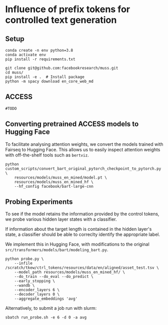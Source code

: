 # Influence of prefix tokens for controlled text generation

## Setup

```
conda create -n env python=3.8
conda activate env
pip install -r requirements.txt

git clone git@github.com:facebookresearch/muss.git
cd muss/
pip install -e .  # Install package
python -m spacy download en_core_web_md
```

## ACCESS

`#TODO`

## Converting pretrained ACCESS models to Hugging Face

To facilitate analysing attention weights, we convert the models trained with Fairseq to Hugging Face. This allows us to easily inspect attention weights with off-the-shelf tools such as `bertviz`.

```
python custom_scripts/convert_bart_original_pytorch_checkpoint_to_pytorch.py \
    resources/models/muss_en_mined/model.pt \
    resources/models/muss_en_mined_hf \
    --hf_config facebook/bart-large-cnn
```

## Probing Experiments

To see if the model retains the information provided by the control tokens, we probe various hidden layer states with a classifier.

If information about the target length is contained in the hidden layer's state, a classifier should be able to correclty identify the appropriate label.

We implement this in Hugging Face, with modifications to the original `src/transformers/models/bart/modeling_bart.py`.

```
python probe.py \
    --infile /scratch/tkew/ctrl_tokens/resources/data/en/aligned/asset_test.tsv \
    --model_path resources/models/muss_en_mined_hf/ \
    --do_train --do_eval --do_predict \
    --early_stopping \
    --wandb \
    --encoder_layers 6 \
    --decoder_layers 0 \
    --aggregate_embeddings 'avg'
```

Alternatively, to submit a job run with slurm:

```
sbatch run_probe.sh -e 6 -d 0 -a avg
```

